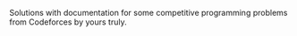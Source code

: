 Solutions with documentation for some competitive programming problems from Codeforces by yours truly.
